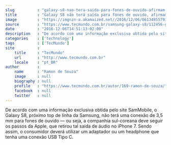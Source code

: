 ```yaml
---
slug          : "galaxy-s8-nao-tera-saida-para-fones-de-ouvido-afirmam-rumores"
title         : "Galaxy S8 não terá saída para fones de ouvido, afirmam rumores"
image         : "https://imgnzn-a.akamaized.net//2016/12/06/06134955793297-t1200x480.jpg"
source        : "https://www.tecmundo.com.br/samsung-galaxy-s8/112456-galaxy-s8-nao-tera-saida-fones-ouvido-afirmam-rumores.htm"
date          : "2016-12-06T14:51:13-02:00"
description   : "De acordo com uma informação exclusiva obtida pelo site SamMobile, o Galaxy S8, próximo top de linha da Samsung, não terá uma conexão de 3,5 mm para fones de ouvido — ou seja, a companhia sul-coreana deve seguir os passos da Apple, que retirou tal saída de áudio no iPhone 7. Sendo assim, o consumidor deverá utilizar um adaptador ou um headphone que tenha uma conexão USB Tipo C."
categories    : ['technology']
tags          : ['TecMundo']
site          :
    title     : "TecMundo"
    url       : "http://www.tecmundo.com.br"
    locale    : "pt_BR"
author        :
    name      : "Ramon de Souza"
    image     : null
    biography : null
    profile   : "https://www.tecmundo.com.br/autor/169-ramon-de-souza/"
    facebook  : null
    twitter   : null
---
```


De acordo com uma informação exclusiva obtida pelo site SamMobile, o Galaxy S8, próximo top de linha da Samsung, não terá uma conexão de 3,5 mm para fones de ouvido — ou seja, a companhia sul-coreana deve seguir os passos da Apple, que retirou tal saída de áudio no iPhone 7. Sendo assim, o consumidor deverá utilizar um adaptador ou um headphone que tenha uma conexão USB Tipo C.
